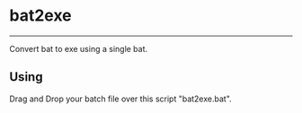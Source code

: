 # bat2exe
***
Convert bat to exe using a single bat.

## Using
Drag and Drop your batch file over this script "bat2exe.bat".
